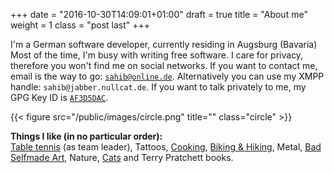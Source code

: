 +++
date = "2016-10-30T14:09:01+01:00"
draft = true
title = "About me"
weight = 1
class = "post last"
+++

I'm a German software developer, currently residing in Augsburg (Bavaria)
Most of the time, I'm busy with writing free
software. I care for privacy, therefore you won't find me on social networks.
If you want to contact me, email is the way to go: <a href="mailto:sahib@online.de">``sahib@online.de``</a>.
Alternatively you can use my XMPP handle: ``sahib@jabber.nullcat.de``.
If you want to talk privately to me, my GPG Key ID is [``AF3D5DAC``](https://pgp.mit.edu/pks/lookup?op=vindex&search=0x60464F5AAF3D5DAC).

{{< figure src="/public/images/circle.png" title="" class="circle" >}}

<b>Things I like (in no particular order):</b> <br />
[Table tennis](http://bttv.click-tt.de/cgi-bin/WebObjects/nuLigaTTDE.woa/wa/teamPortrait?teamtable=2331279&pageState=vorrunde&championship=K305+2016%2F17&group=277527) (as team leader), Tattoos, [Cooking](https://studentkittens.github.io/recipes), [Biking & Hiking](https://www.komoot.de/user/311393048714), Metal, [Bad Selfmade Art](http://frogoncoffee.deviantart.com/), Nature, [Cats](https://imgur.com/a/gGvgW) and Terry Pratchett books.

